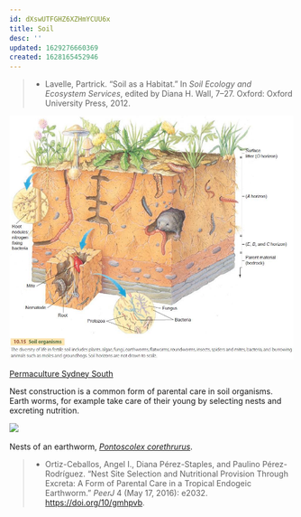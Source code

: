```yaml
---
id: dXswUTFGHZ6XZHmYCUU6x
title: Soil
desc: ''
updated: 1629276660369
created: 1628165452946
---
```

>- Lavelle, Partrick. “Soil as a Habitat.” In _Soil Ecology and Ecosystem Services_, edited by Diana H. Wall, 7–27. Oxford: Oxford University Press, 2012.

![](/assets/images/2021-08-18-18-41-03.png)

[Permaculture Sydney South](http://www.permaculturesydneysouth.org.au/event/april-10-2018-soil-a-living-part-of-the-ecosystem/)

Nest construction is a common form of parental care in soil organisms. Earth worms, for example take care of their young by selecting nests and excreting nutrition.

![](/assets/images/2021-08-18-18-45-23.png)

 Nests of an earthworm, [_Pontoscolex corethrurus_](https://doi.org/10.7717/peerj.2032/fig-2).

 >- Ortiz-Ceballos, Angel I., Diana Pérez-Staples, and Paulino Pérez-Rodríguez. “Nest Site Selection and Nutritional Provision Through Excreta: A Form of Parental Care in a Tropical Endogeic Earthworm.” _PeerJ_ 4 (May 17, 2016): e2032. https://doi.org/10/gmhpvb.
